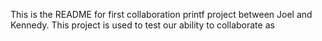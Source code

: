 This is the README for first collaboration printf project between Joel and Kennedy. This project is used to test our ability to collaborate as 
